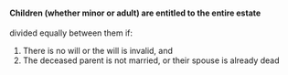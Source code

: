 ####  Children (whether minor or adult) are entitled to the entire estate
divided equally between them if:

  1. There is no will or the will is invalid, and 
  2. The deceased parent is not married, or their spouse is already dead 
